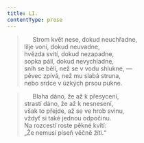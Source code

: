 ```yaml
---
title: LI.
contentType: prose
---
```


>      Strom květ nese, dokud neuchřadne,  
> lilje voní, dokud neuvadne,  
> hvězda svítí, dokud nezapadne,  
> sopka pálí, dokud nevychladne,  
> sníh se bělí, než se v vodu shlukne, —  
> pěvec zpívá, než mu slabá struna,  
> nebo srdce v úzkých prsou pukne.

>      Blaha dáno, že až k přesycení,  
> strastí dáno, že až k nesnesení,  
> však to přejde, až se ve hrob svinu,  
> vždyť si také jednou odpočinu.  
> Na rozcestí roste pěkné kvítí:  
> „Že nemusí píseň věčně žíti.“
